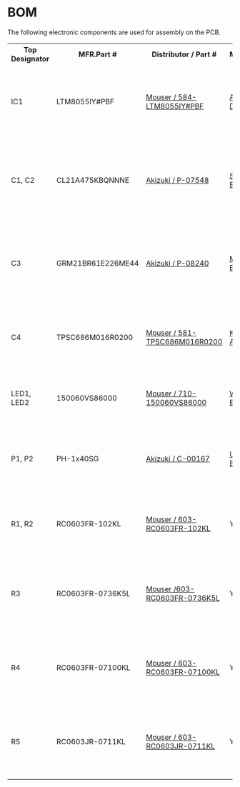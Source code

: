 <html lang="en">

<head>
	<meta charset="uft-8">
	<meta name="author" content="Masato Kubotera">
    <meta name="description" content="">
</head>

<body>
	<h1>BOM</h1>
        <p>
        The following electronic components are used for assembly on the PCB.
        <table>
                <tr>
                    <th>Top Designator</th>
                    <th>MFR.Part #</th>
                    <th>Distributor / Part #</th>
                    <th>Manufacturer</th>
                    <th>Part Detail</th>
                </tr>
                <tr>
                    <td>IC1</td>
                    <td>LTM8055IY#PBF</td>
                    <td><a href="https://www.mouser.jp/ProductDetail/584-LTM8055IY%23PBF">Mouser / 584-LTM8055IY#PBF</a></td>
                    <td><a href="https://www.analog.com/en/products/ltm8055.html">Analog Devices</a></td>
                    <td>Switching Voltage Regulator SMD Buck-Boost 36V 8.5A BGA-121</td>
                </tr>
                <tr>
                    <td>C1, C2</td>
                    <td>CL21A475KBQNNNE</td>
                    <td><a href="https://akizukidenshi.com/catalog/g/gP-07548/">Akizuki / P-07548</a></td>
                    <td><a href="https://product.samsungsem.com/mlcc/CL21A475KBQNNN.do">Samsung Electronics</a></td>
                    <td>Multilayer Ceramic Capacitor SMD 4.7uF 50V ±10% X5R 0805</td>
                </tr>
                <tr>
                    <td>C3</td>
                    <td>GRM21BR61E226ME44</td>
                    <td><a href="https://akizukidenshi.com/catalog/g/gP-08240/">Akizuki / P-08240</a></td>
                    <td><a href="https://www.murata.com/en-us/products/productdetail?partno=GRM21BR61E226ME44%23">Murata Electronics</a></td>
                    <td>Multilayer Ceramic Capacitor SMD 22uF 25V ±20% X5R 0805</td>
                </tr>
                <tr>
                    <td>C4</td>
                    <td>TPSC686M016R0200</td>
                    <td><a href="https://www.mouser.jp/ProductDetail/581-TPSC686M016R0200">Mouser / 581-TPSC686M016R0200</a></td>
                    <td><a href="https://www.kyocera-avx.com/products/tantalum/smd-tantalum-mno2/tps-series/">KYOCERA AVX</a></td>
                    <td>Tantalum Capacitor SMD 68uF 16V ±20% 2312</td>
                </tr>
                <tr>
                    <td>LED1, LED2</td>
                    <td>150060VS86000</td>
                    <td><a href="https://www.mouser.jp/ProductDetail/710-150060VS86000">Mouser / 710-150060VS86000</a></td>
                    <td><a href="https://www.we-online.com/components/products/datasheet/150060VS86000.pdf">Wurth Elektronik</a></td>
                    <td>Standard LED SMD 2V 20mA GREEN 573nm 0603</td>
                </tr>
                <tr>
                    <td>P1, P2</td>
                    <td>PH-1x40SG</td>
                    <td><a href="https://akizukidenshi.com/catalog/g/gC-00167/">Akizuki / C-00167</a></td>
                    <td><a href="">Useconn Electronics</a></td>
                    <td>Pin Header Straight 2.54mm PiTCH 3A 20mΩ 500V</td>
                </tr>
                <tr>
                    <td>R1, R2</td>
                    <td>RC0603FR-102KL</td>
                    <td><a href="https://www.mouser.jp/ProductDetail/603-RC0603FR-102KL">Mouser / 603-RC0603FR-102KL</a></td>
                    <td>YAGEO</td>
                    <td>Thick Film Resistor SMD 2kΩ 1/10W ±1% 0603</td>
                </tr>
                <tr>
                    <td>R3</td>
                    <td>RC0603FR-0736K5L</td>
                    <td><a href="https://www.mouser.jp/ProductDetail/603-RC0603FR-0736K5L">Mouser /603-RC0603FR-0736K5L </a></td>
                    <td>YAGEO</td>
                    <td>Thick Film Resistor SMD 36.5kΩ 1/10W ±1% 0603</td>
                </tr>
                <tr>
                    <td>R4</td>
                    <td>RC0603FR-07100KL</td>
                    <td><a href="https://www.mouser.jp/ProductDetail/603-RC0603FR-07100KL">Mouser / 603-RC0603FR-07100KL</a></td>
                    <td>YAGEO</td>
                    <td>Thick Film Resistor SMD 100kΩ 1/10W ±1% 0603</td>
                </tr>
                <tr>
                    <td>R5</td>
                    <td>RC0603JR-0711KL</td>
                    <td><a href="https://www.mouser.jp/ProductDetail/603-RC0603JR-0711KL">Mouser / 603-RC0603JR-0711KL</a></td>
                    <td>YAGEO</td>
                    <td>Thick Film Resistor SMD 11kΩ 1/10W ±1% 0603</td>
                </tr>
            </table>
        </p>
</body>
</html>
